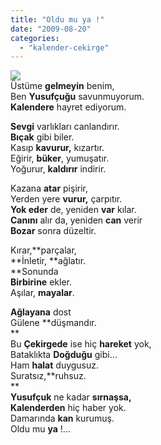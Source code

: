 ```yaml
---
title: "Oldu mu ya !"
date: "2009-08-20"
categories: 
  - "kalender-cekirge"
---
```


![](/uploads/image/cekirge.jpg)  
Üstüme **gelmeyin** benim,                 
Ben **Yusufçuğu** savunmuyorum.  
**Kalendere** hayret ediyorum.

**Sevgi** varlıkları canlandırır.  
**Bıçak** gibi biler.  
Kasıp **kavurur,** kızartır.  
Eğirir, **büker**, yumuşatır.  
Yoğurur, **kaldırır** indirir.

Kazana **atar** pişirir,  
Yerden yere **vurur,** çarpıtır.  
**Yok eder** de, yeniden **var** kılar.  
**Canını** alır da, yeniden **can** verir  
**Bozar** sonra düzeltir.

Kırar,**parçalar,  
**İnletir, **ağlatır.  
**Sonunda   
**Birbirine** ekler.  
Aşılar, **mayalar**.  
  
**Ağlayana** dost  
Gülene **düşmandır.  
**  
Bu **Çekirgede** ise hiç **hareket** yok,  
Bataklıkta **Doğduğu** gibi...  
Ham **halat** duygusuz.  
Suratsız,**ruhsuz.  
**  
**Yusufçuk** ne kadar **sırnaşsa,  
Kalenderden** hiç haber yok.  
Damarında **kan** kurumuş.  
Oldu mu **ya** !…
